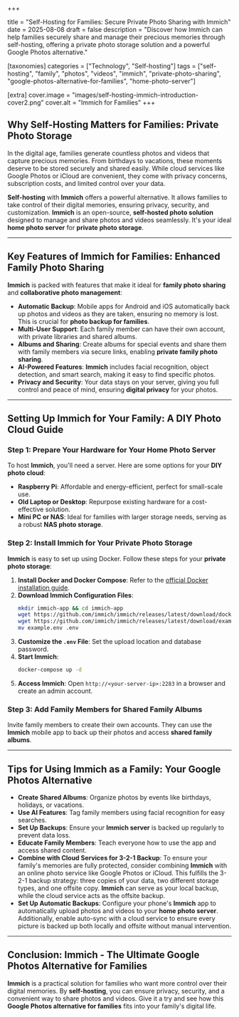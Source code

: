 +++

title = "Self-Hosting for Families: Secure Private Photo Sharing with Immich"
date = 2025-08-08
draft = false
description = "Discover how Immich can help families securely share and manage their precious memories through self-hosting, offering a private photo storage solution and a powerful Google Photos alternative."

[taxonomies]
categories = ["Technology", "Self-hosting"]
tags = ["self-hosting", "family", "photos", "videos", "immich", "private-photo-sharing", "google-photos-alternative-for-families", "home-photo-server"]

[extra]
cover.image = "images/self-hosting-immich-introduction-cover2.png"
cover.alt = "Immich for Families"
+++

## Why Self-Hosting Matters for Families: Private Photo Storage

In the digital age, families generate countless photos and videos that capture precious memories. From birthdays to vacations, these moments deserve to be stored securely and shared easily. While cloud services like Google Photos or iCloud are convenient, they come with privacy concerns, subscription costs, and limited control over your data.

**Self-hosting** with **Immich** offers a powerful alternative. It allows families to take control of their digital memories, ensuring privacy, security, and customization. **Immich** is an open-source, **self-hosted photo solution** designed to manage and share photos and videos seamlessly. It's your ideal **home photo server** for **private photo storage**.

---

## Key Features of Immich for Families: Enhanced Family Photo Sharing

**Immich** is packed with features that make it ideal for **family photo sharing** and **collaborative photo management**:

- **Automatic Backup**: Mobile apps for Android and iOS automatically back up photos and videos as they are taken, ensuring no memory is lost. This is crucial for **photo backup for families**.
- **Multi-User Support**: Each family member can have their own account, with private libraries and shared albums.
- **Albums and Sharing**: Create albums for special events and share them with family members via secure links, enabling **private family photo sharing**.
- **AI-Powered Features**: **Immich** includes facial recognition, object detection, and smart search, making it easy to find specific photos.
- **Privacy and Security**: Your data stays on your server, giving you full control and peace of mind, ensuring **digital privacy** for your photos.

---

## Setting Up Immich for Your Family: A DIY Photo Cloud Guide

### Step 1: Prepare Your Hardware for Your Home Photo Server

To host **Immich**, you'll need a server. Here are some options for your **DIY photo cloud**:

- **Raspberry Pi**: Affordable and energy-efficient, perfect for small-scale use.
- **Old Laptop or Desktop**: Repurpose existing hardware for a cost-effective solution.
- **Mini PC or NAS**: Ideal for families with larger storage needs, serving as a robust **NAS photo storage**.

### Step 2: Install Immich for Your Private Photo Storage

**Immich** is easy to set up using Docker. Follow these steps for your **private photo storage**:

1. **Install Docker and Docker Compose**: Refer to the [official Docker installation guide](https://docs.docker.com/engine/install/).
2. **Download Immich Configuration Files**:
   ```bash
   mkdir immich-app && cd immich-app
   wget https://github.com/immich/immich/releases/latest/download/docker-compose.yml
   wget https://github.com/immich/immich/releases/latest/download/example.env
   mv example.env .env
   ```
3. **Customize the `.env` File**: Set the upload location and database password.
4. **Start Immich**:
   ```bash
   docker-compose up -d
   ```
5. **Access Immich**: Open `http://<your-server-ip>:2283` in a browser and create an admin account.

### Step 3: Add Family Members for Shared Family Albums

Invite family members to create their own accounts. They can use the **Immich** mobile app to back up their photos and access **shared family albums**.

---

## Tips for Using Immich as a Family: Your Google Photos Alternative

- **Create Shared Albums**: Organize photos by events like birthdays, holidays, or vacations.
- **Use AI Features**: Tag family members using facial recognition for easy searches.
- **Set Up Backups**: Ensure your **Immich server** is backed up regularly to prevent data loss.
- **Educate Family Members**: Teach everyone how to use the app and access shared content.
- **Combine with Cloud Services for 3-2-1 Backup**: To ensure your family's memories are fully protected, consider combining **Immich** with an online photo service like Google Photos or iCloud. This fulfills the 3-2-1 backup strategy: three copies of your data, two different storage types, and one offsite copy. **Immich** can serve as your local backup, while the cloud service acts as the offsite backup.
- **Set Up Automatic Backups**: Configure your phone's **Immich** app to automatically upload photos and videos to your **home photo server**. Additionally, enable auto-sync with a cloud service to ensure every picture is backed up both locally and offsite without manual intervention.

---

## Conclusion: Immich - The Ultimate Google Photos Alternative for Families

**Immich** is a practical solution for families who want more control over their digital memories. By **self-hosting**, you can ensure privacy, security, and a convenient way to share photos and videos. Give it a try and see how this **Google Photos alternative for families** fits into your family's digital life.
